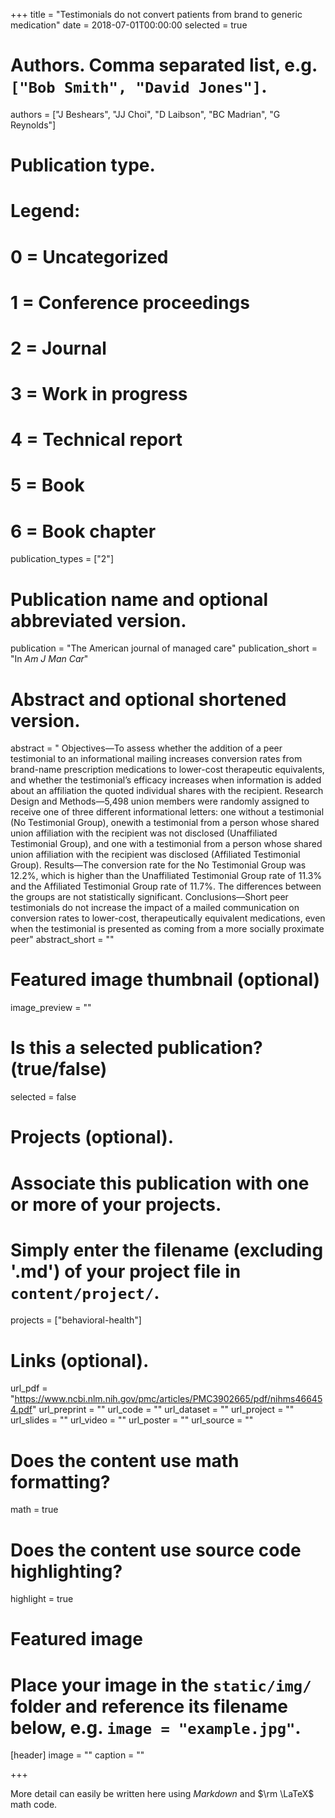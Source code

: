 +++
title = "Testimonials do not convert patients from brand to generic medication"
date = 2018-07-01T00:00:00
selected = true

# Authors. Comma separated list, e.g. `["Bob Smith", "David Jones"]`.
authors = ["J Beshears", "JJ Choi", "D Laibson", "BC Madrian", "G Reynolds"]

# Publication type.
# Legend:
# 0 = Uncategorized
# 1 = Conference proceedings
# 2 = Journal
# 3 = Work in progress
# 4 = Technical report
# 5 = Book
# 6 = Book chapter
publication_types = ["2"]

# Publication name and optional abbreviated version.
publication = "The American journal of managed care"
publication_short = "In *Am J Man Car*"

# Abstract and optional shortened version.
abstract = "
Objectives—To assess whether the addition of a peer testimonial to an informational mailing
increases conversion rates from brand-name prescription medications to lower-cost therapeutic
equivalents, and whether the testimonial’s efficacy increases when information is added about an
affiliation the quoted individual shares with the recipient.
Research Design and Methods—5,498 union members were randomly assigned to receive
one of three different informational letters: one without a testimonial (No Testimonial Group), onewith a testimonial from a person whose shared union affiliation with the recipient was not
disclosed (Unaffiliated Testimonial Group), and one with a testimonial from a person whose
shared union affiliation with the recipient was disclosed (Affiliated Testimonial Group).
Results—The conversion rate for the No Testimonial Group was 12.2%, which is higher than the
Unaffiliated Testimonial Group rate of 11.3% and the Affiliated Testimonial Group rate of 11.7%.
The differences between the groups are not statistically significant.
Conclusions—Short peer testimonials do not increase the impact of a mailed communication on
conversion rates to lower-cost, therapeutically equivalent medications, even when the testimonial is presented as coming from a more socially proximate peer"
abstract_short = ""

# Featured image thumbnail (optional)
image_preview = ""

# Is this a selected publication? (true/false)
selected = false

# Projects (optional).
#   Associate this publication with one or more of your projects.
#   Simply enter the filename (excluding '.md') of your project file in `content/project/`.
projects = ["behavioral-health"]

# Links (optional).
url_pdf = "https://www.ncbi.nlm.nih.gov/pmc/articles/PMC3902665/pdf/nihms466454.pdf"
url_preprint = ""
url_code = ""
url_dataset = ""
url_project = ""
url_slides = ""
url_video = ""
url_poster = ""
url_source = ""

# Does the content use math formatting?
math = true

# Does the content use source code highlighting?
highlight = true

# Featured image
# Place your image in the `static/img/` folder and reference its filename below, e.g. `image = "example.jpg"`.
[header]
image = ""
caption = ""

+++

More detail can easily be written here using *Markdown* and $\rm \LaTeX$ math code.
